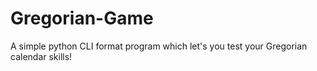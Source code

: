 # Gregorian-Game
A simple python CLI format program which let's you test your Gregorian calendar skills!
